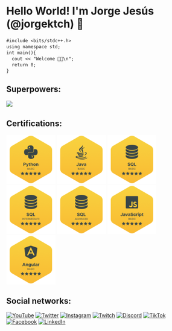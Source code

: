 # Hello World! I'm Jorge Jesús (@jorgektch) 👋
```
#include <bits/stdc++.h>
using namespace std;
int main(){
  cout << "Welcome 🖖🏻\n";
  return 0;
}
```

## Superpowers:
![](https://github-readme-stats.vercel.app/api/top-langs/?username=JorgeKtch&layout=compact)

## Certifications:
<a href="https://www.hackerrank.com/certificates/b3c31da9484e"><img src="https://github.com/jorgektch/jorgektch/blob/main/badges/hackerrank-python-basic.png" height=130 alt="Python (Basic) Certificate - Jorge Jesús Quispe Villaverde"></a>
<a href="https://www.hackerrank.com/certificates/7ec6a220d4de"><img src="https://github.com/jorgektch/jorgektch/blob/main/badges/hackerrank-java-basic.png" height=130 alt="Java (Basic) Certificate - Jorge Jesús Quispe Villaverde"></a>
<a href="https://www.hackerrank.com/certificates/a58d89c7f22e"><img src="https://github.com/jorgektch/jorgektch/blob/main/badges/hackerrank-sql-basic.png" height=130 alt="SQL (Basic) Certificate - Jorge Jesús Quispe Villaverde"></a>
<a href="https://www.hackerrank.com/certificates/43a835ad0e20"><img src="https://github.com/jorgektch/jorgektch/blob/main/badges/hackerrank-sql-intermediate.png" height=130 alt="SQL (Intermediate) Certificate - Jorge Jesús Quispe Villaverde"></a>
<a href="https://www.hackerrank.com/certificates/918114e94f07"><img src="https://github.com/jorgektch/jorgektch/blob/main/badges/hackerrank-sql-advanced.png" height=130 alt="SQL (Advanced) Certificate - Jorge Jesús Quispe Villaverde"></a>
<a href="https://www.hackerrank.com/certificates/40e48523d167"><img src="https://github.com/jorgektch/jorgektch/blob/main/badges/hackerrank-javascript-basic.png" height=130 alt="JavaScript (Basic) Certificate - Jorge Jesús Quispe Villaverde"></a>
<a href="https://www.hackerrank.com/certificates/abc426dd3bab"><img src="https://github.com/jorgektch/jorgektch/blob/main/badges/hackerrank-angular-basic.png" height=130 alt="Angular (Basic) Certificate - Jorge Jesús Quispe Villaverde"></a>

## Social networks:

[![YouTube](https://img.shields.io/badge/YouTube-Jorge_Ktch-FF0000?style=for-the-badge&logo=youtube&logoColor=white&labelColor=101010)](https://youtube.com/@jorgektch)
[![Twitter](https://img.shields.io/badge/Twitter-@JorgeKtch-1DA1F2?style=for-the-badge&logo=twitter&logoColor=white&labelColor=101010)](https://twitter.com/jorgektch)
[![Instagram](https://img.shields.io/badge/Instagram-@JorgeKtch-E4405F?style=for-the-badge&logo=instagram&logoColor=white&labelColor=101010)](https://instagram.com/jorgektch)
[![Twitch](https://img.shields.io/badge/Twitch-JorgeKtch-9146FF?style=for-the-badge&logo=twitch&logoColor=white&labelColor=101010)](https://twitch.tv/jorgektch)
[![Discord](https://img.shields.io/badge/Discord-JorgeKtch-5865F2?style=for-the-badge&logo=discord&logoColor=white&labelColor=101010)](https://discord.gg/bNf9MrN2)
[![TikTok](https://img.shields.io/badge/TikTok-@JorgeKtch-69C9D0?style=for-the-badge&logo=tiktok&logoColor=white&labelColor=101010)](https://tiktok.com/@jorgektch)
[![Facebook](https://img.shields.io/badge/Facebook-@JorgeKtch-1877F2?style=for-the-badge&logo=facebook&logoColor=white&labelColor=101010)](https://facebook.com/jorgektch)
[![LinkedIn](https://img.shields.io/badge/LinkedIn-Jorge_Jesús-0077B5?style=for-the-badge&logo=linkedin&logoColor=white&labelColor=101010)](https://www.linkedin.com/in/jorgejesusquispevillaverde)
